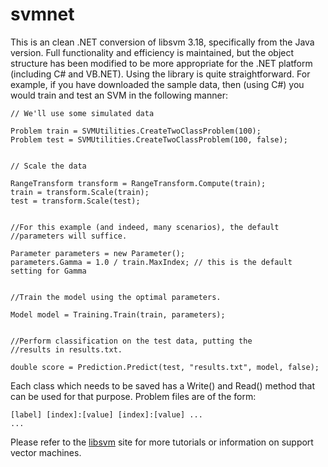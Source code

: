 svmnet
======

This is an clean .NET conversion of libsvm 3.18, specifically from the Java version. Full functionality and efficiency is maintained, but the object structure has been modified to be more appropriate for the .NET platform (including C# and VB.NET). Using the library is quite straightforward. For example, if you have downloaded the sample data, then (using C#) you would train and test an SVM in the following manner:

	// We'll use some simulated data

	Problem train = SVMUtilities.CreateTwoClassProblem(100);
	Problem test = SVMUtilities.CreateTwoClassProblem(100, false);
	
	
	// Scale the data
	
	RangeTransform transform = RangeTransform.Compute(train);
	train = transform.Scale(train);
	test = transform.Scale(test);


	//For this example (and indeed, many scenarios), the default
	//parameters will suffice.
	
	Parameter parameters = new Parameter();
	parameters.Gamma = 1.0 / train.MaxIndex; // this is the default setting for Gamma


	//Train the model using the optimal parameters.

	Model model = Training.Train(train, parameters);


	//Perform classification on the test data, putting the
	//results in results.txt.

	double score = Prediction.Predict(test, "results.txt", model, false);

Each class which needs to be saved has a Write() and Read() method that can be used for that purpose. Problem files are of the form:

	[label] [index]:[value] [index]:[value] ...
	...
	
Please refer to the [libsvm](http://www.csie.ntu.edu.tw/~cjlin/libsvm/) site for more tutorials or information on support vector machines.